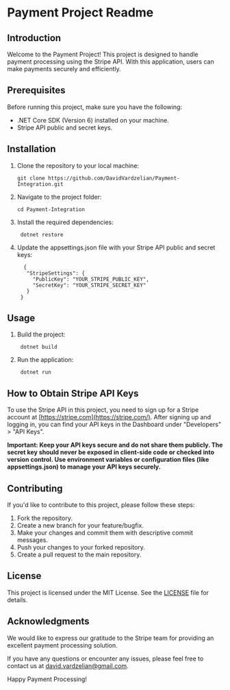 ﻿# Payment Project Readme

## Introduction

Welcome to the Payment Project! This project is designed to handle payment processing using the Stripe API. With this application, users can make payments securely and efficiently.

## Prerequisites

Before running this project, make sure you have the following:

-   .NET Core SDK (Version 6) installed on your machine.
-   Stripe API public and secret keys.

## Installation
1. Clone the repository to your local machine:

       git clone https://github.com/DavidVardzelian/Payment-Integration.git
    
 2. Navigate to the project folder:
	 

	    cd Payment-Integration
2. Install the required dependencies:

		dotnet restore

3. Update the appsettings.json file with your Stripe API public and secret keys:
		

		 {
		  "StripeSettings": {
		    "PublicKey": "YOUR_STRIPE_PUBLIC_KEY",
		    "SecretKey": "YOUR_STRIPE_SECRET_KEY"
		  }
		}

## Usage
1. Build the project:

	    dotnet build
2. Run the application:

	    dotnet run
## How to Obtain Stripe API Keys

To use the Stripe API in this project, you need to sign up for a Stripe account at [https://stripe.com](https://stripe.com/). After signing up and logging in, you can find your API keys in the Dashboard under "Developers" > "API Keys".

**Important: Keep your API keys secure and do not share them publicly. The secret key should never be exposed in client-side code or checked into version control. Use environment variables or configuration files (like appsettings.json) to manage your API keys securely.**

## Contributing

If you'd like to contribute to this project, please follow these steps:

1.  Fork the repository.
2.  Create a new branch for your feature/bugfix.
3.  Make your changes and commit them with descriptive commit messages.
4.  Push your changes to your forked repository.
5.  Create a pull request to the main repository.

## License

This project is licensed under the MIT License. See the [LICENSE](https://chat.openai.com/c/LICENSE) file for details.

## Acknowledgments

We would like to express our gratitude to the Stripe team for providing an excellent payment processing solution.

If you have any questions or encounter any issues, please feel free to contact us at [david.vardzelian@gmail.com](mailto:david.vardzelian@gmail.com).

Happy Payment Processing!
